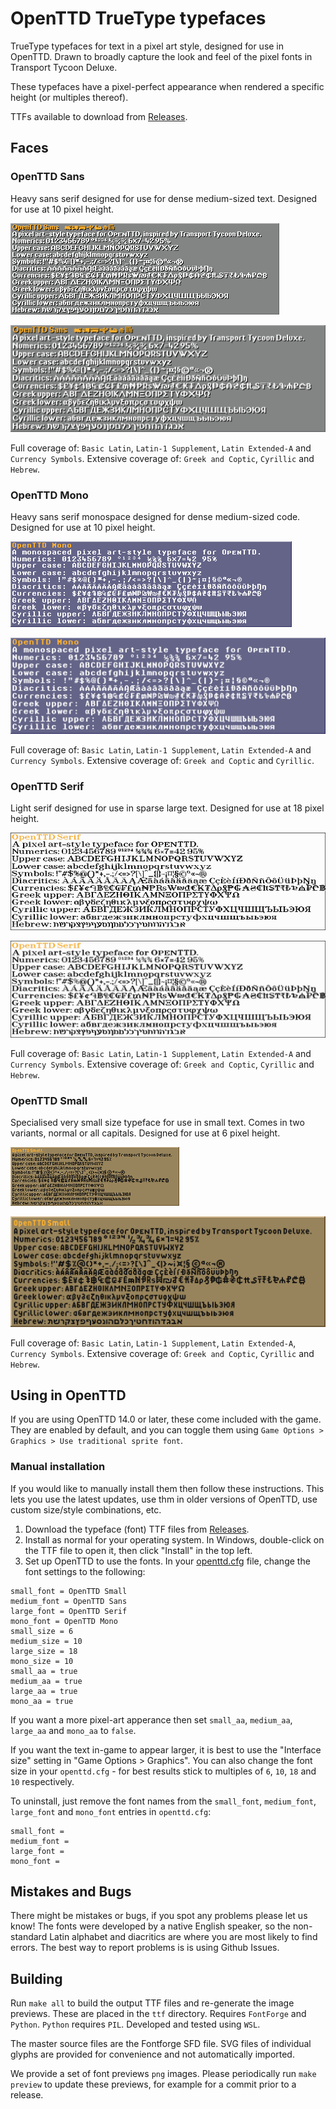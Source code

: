 # OpenTTD TrueType typefaces

TrueType typefaces for text in a pixel art style, designed for use in OpenTTD. Drawn to broadly capture the look and feel of the pixel fonts in Transport Tycoon Deluxe.

These typefaces have a pixel-perfect appearance when rendered a specific height (or multiples thereof).

TTFs available to download from [Releases](releases/).

## Faces

### OpenTTD Sans

Heavy sans serif designed for use for dense medium-sized text.
Designed for use at 10 pixel height.

![OpenTTD Sans preview, 10px aliased](previews/OpenTTD-Sans-10px-aliased.png)

![OpenTTD Sans preview, 40px anti-aliased](previews/OpenTTD-Sans-40px-anti-aliased.png)

Full coverage of: `Basic Latin`, `Latin-1 Supplement`, `Latin Extended-A` and `Currency Symbols`.
Extensive coverage of: `Greek and Coptic`, `Cyrillic` and `Hebrew`.

### OpenTTD Mono

Heavy sans serif monospace designed for dense medium-sized code.
Designed for use at 10 pixel height.

![OpenTTD Mono preview, 10px aliased](previews/OpenTTD-Mono-10px-aliased.png)

![OpenTTD Mono preview, 40px anti-aliased](previews/OpenTTD-Mono-40px-anti-aliased.png)

Full coverage of: `Basic Latin`, `Latin-1 Supplement`, `Latin Extended-A` and `Currency Symbols`.
Extensive coverage of: `Greek and Coptic` and `Cyrillic`.

### OpenTTD Serif

Light serif designed for use in sparse large text.
Designed for use at 18 pixel height.

![OpenTTD Serif preview, 18px aliased](previews/OpenTTD-Serif-18px-aliased.png)

![OpenTTD Serif preview, 72px anti-aliased](previews/OpenTTD-Serif-72px-anti-aliased.png)

Full coverage of: `Basic Latin`, `Latin-1 Supplement`, `Latin Extended-A` and `Currency Symbols`.
Extensive coverage of: `Greek and Coptic`, `Cyrillic` and `Hebrew`.

### OpenTTD Small

Specialised very small size typeface for use in small text. Comes in two variants, normal or all capitals.
Designed for use at 6 pixel height.

![OpenTTD Small preview, 6px aliased](previews/OpenTTD-Small-6px-aliased.png)

![OpenTTD Small preview, 24px anti-aliased](previews/OpenTTD-Small-24px-anti-aliased.png)

Full coverage of: `Basic Latin`, `Latin-1 Supplement`, `Latin Extended-A`, `Currency Symbols`.
Extensive coverage of: `Greek and Coptic`, `Cyrillic` and `Hebrew`.

## Using in OpenTTD

If you are using OpenTTD 14.0 or later, these come included with the game.
They are enabled by default, and you can toggle them using `Game Options > Graphics > Use traditional sprite font`.

### Manual installation

If you would like to manually install them then follow these instructions.
This lets you use the latest updates, use thm in older versions of OpenTTD, use custom size/style combinations, etc. 

1. Download the typeface (font) TTF files from [Releases](releases/).
2. Install as normal for your operating system. In Windows, double-click on the TTF file to open it, then click "Install" in the top left.
3. Set up OpenTTD to use the fonts. In your [openttd.cfg](https://wiki.openttd.org/en/Archive/Manual/Settings/Openttd.cfg) file, change the font settings to the following:

```
small_font = OpenTTD Small
medium_font = OpenTTD Sans
large_font = OpenTTD Serif
mono_font = OpenTTD Mono
small_size = 6
medium_size = 10
large_size = 18
mono_size = 10
small_aa = true
medium_aa = true
large_aa = true
mono_aa = true
```

If you want a more pixel-art apperance then set `small_aa`, `medium_aa`, `large_aa` and `mono_aa` to `false`.

If you want the text in-game to appear larger, it is best to use the "Interface size" setting in "Game Options > Graphics". You can also change the font size in your `openttd.cfg` - for best results stick to multiples of `6`, `10`, `18` and `10` respectively.

To uninstall, just remove the font names from the `small_font`, `medium_font`, `large_font` and `mono_font` entries in `openttd.cfg`:
```
small_font = 
medium_font = 
large_font = 
mono_font = 
```

## Mistakes and Bugs

There might be mistakes or bugs, if you spot any problems please let us know! The fonts were developed by a native English speaker, so the non-standard Latin alphabet and diacritics are where you are most likely to find errors. The best way to report problems is is using Github Issues.

## Building
Run `make all` to build the output TTF files and re-generate the image previews. These are placed in the `ttf` directory.
Requires `FontForge` and `Python`. `Python` requires `PIL`. Developed and tested using `WSL`.

The master source files are the Fontforge SFD file. SVG files of individual glyphs are provided for convenience and not automatically imported.

We provide a set of font previews `png` images. Please periodically run `make preview` to update these previews, for example for a commit prior to a release.
